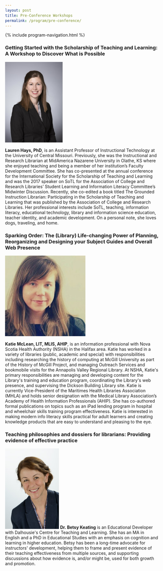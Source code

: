 ```yaml
---
layout: post
title: Pre-Conference Workshops
permalink: /program/pre-conference/
---
```


{% include program-navigation.html %}


### Getting Started with the Scholarship of Teaching and Learning: A Workshop to Discover What is Possible ###

<!-- One of the best ways to inform teaching and learning is by asking questions, and the Scholarship of Teaching and Learning (SoTL) helps instructors do just that. SoTL is a movement in higher education to study teaching and learning in order to improve both. SoTL continues to grow internationally and has recently gained momentum in librarianship. As librarians and information literacy professionals, there is much we can learn from engaging with SoTL. We also have much to contribute. 

<!-- The goals of this pre-conference are for attendees to: 
.Determine why SoTL is a good fit for the study of information literacy, 
.Identify what they can do with SoTL, 
.Decide how they wish to engage with SoTL, 
.Brainstorm SoTL questions, 
.Create an action plan for a SoTL project.  -->

<!-- Through active learning exercises, attendees will use a project planning toolkit to create an action plan for a SoTL project. Workshop attendees will engage in discussions that focus on their local teaching context and how that context impacts the SoTL work they wish to do. With a focus on asking good questions, attendees will consider teaching and learning phenomena they are curious about and what SoTL questions they want to ask to help them gain insight into their own teaching and their students’ learning. Attendees will also identify potential collaborators, brainstorm ideas for a research design, and determine how best to engage with SoTL. Attendees will leave the session with concrete ideas for moving forward with their own SoTL project.  -->
![Lauren Hays](/assets/images/PCLaurenHays264.jpg "Lauren Hays")

**Lauren Hays, PhD**, is an Assistant Professor of Instructional Technology at the University of Central Missouri. Previously, she was the Instructional and Research Librarian at MidAmerica Nazarene University in Olathe, KS where she enjoyed teaching and being a member of her institution’s Faculty Development Committee. She has co-presented at the annual conference for the International Society for the Scholarship of Teaching and Learning and was the 2017 speaker on SoTL for the Association of College and Research Libraries’ Student Learning and Information Literacy Committee’s Midwinter Discussion. Recently, she co-edited a book titled The Grounded Instruction Librarian: Participating in the Scholarship of Teaching and Learning that was published by the Association of College and Research Libraries. Her professional interests include SoTL, teaching, information literacy, educational technology, library and information science education, teacher identity, and academic development. On a personal note, she loves dogs, traveling, and home.   

### Sparking Order: The (Library) Life-changing Power of Planning, Reorganizing and Designing your Subject Guides and Overall Web Presence ###
![Katie McLean](/assets/images/PCkatie-mclean264.jpg "Katie McLean")

**Katie McLean, LIT, MLIS, AHIP**, is an information professional with Nova Scotia Health Authority (NSHA) in the Halifax area. Katie has worked in a variety of libraries (public, academic and special) with responsibilities including researching the history of computing at McGill University as part of the History of McGill Project, and managing Outreach Services and bookmobile visits for the Annapolis Valley Regional Library. At NSHA, Katie's primary responsibilities are managing and developing content for the Library's training and education program, coordinating the Library's web presence, and supervising the Dickson Building Library site. Katie is currently Vice-President of the Maritimes Health Libraries Association (MHLA) and holds senior designation with the Medical Library Association’s Academy of Health Information Professionals (AHIP). She has co-authored formal publications on topics such as an iPad lending program in hospital and wheelchair skills training program effectiveness. Katie is interested in making modern info literacy skills practical for adult learners and creating knowledge products that are easy to understand and pleasing to the eye.

### Teaching philosophies and dossiers for librarians: Providing evidence of effective practice ###
![Betsy Keating](/assets/images/PCBetsyKeating264.jpg "Betsy Keating")
**Dr. Betsy Keating** is an Educational Developer with Dalhousie's Centre for Teaching and Learning. She has an MA in English and a PhD in Educational Studies with an emphasis on cognition and learning in higher education. Betsy has been a long-time advocate for instructors' development, helping them to frame and present evidence of their teaching effectiveness from multiple sources, and supporting discussions about how evidence is, and/or might be, used for both growth and promotion. 
